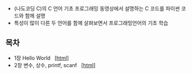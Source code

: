 * (나도코딩 C)의 C 언어 기초 프로그래밍 동영상에서 설명하는 C 코드를 파이썬 코드와 함께 설명
* 특성이 많이 다른 두 언어를 함께 살펴보면서 프로그래밍언어의 기초 학습 

## 목차

* 1장 Hello World &nbsp; 
	[[html]](./notebooks/01-HelloWorld.html)
* 2장 변수, 상수, printf, scanf &nbsp;
	[[html]](./notebooks/02-Variables-Constants-printf-scanf.html)
